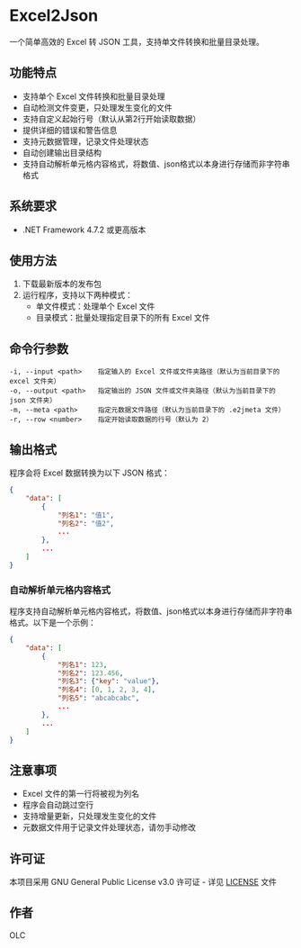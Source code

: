 # Excel2Json

一个简单高效的 Excel 转 JSON 工具，支持单文件转换和批量目录处理。

## 功能特点

- 支持单个 Excel 文件转换和批量目录处理
- 自动检测文件变更，只处理发生变化的文件
- 支持自定义起始行号（默认从第2行开始读取数据）
- 提供详细的错误和警告信息
- 支持元数据管理，记录文件处理状态
- 自动创建输出目录结构
- 支持自动解析单元格内容格式，将数值、json格式以本身进行存储而非字符串格式

## 系统要求

- .NET Framework 4.7.2 或更高版本

## 使用方法

1. 下载最新版本的发布包
2. 运行程序，支持以下两种模式：
   - 单文件模式：处理单个 Excel 文件
   - 目录模式：批量处理指定目录下的所有 Excel 文件

## 命令行参数

```
-i, --input <path>    指定输入的 Excel 文件或文件夹路径（默认为当前目录下的 excel 文件夹）
-o, --output <path>   指定输出的 JSON 文件或文件夹路径（默认为当前目录下的 json 文件夹）
-m, --meta <path>     指定元数据文件路径（默认为当前目录下的 .e2jmeta 文件）
-r, --row <number>    指定开始读取数据的行号（默认为 2）
```

## 输出格式

程序会将 Excel 数据转换为以下 JSON 格式：
```json
{
    "data": [
        {
            "列名1": "值1",
            "列名2": "值2",
            ...
        },
        ...
    ]
}
```

### 自动解析单元格内容格式

程序支持自动解析单元格内容格式，将数值、json格式以本身进行存储而非字符串格式。以下是一个示例：

```json
{
    "data": [
        {
            "列名1": 123,
            "列名2": 123.456,
            "列名3": {"key": "value"},
            "列名4": [0, 1, 2, 3, 4],
            "列名5": "abcabcabc",
            ...
        },
        ...
    ]
}
```

## 注意事项

- Excel 文件的第一行将被视为列名
- 程序会自动跳过空行
- 支持增量更新，只处理发生变化的文件
- 元数据文件用于记录文件处理状态，请勿手动修改

## 许可证

本项目采用 GNU General Public License v3.0 许可证 - 详见 [LICENSE](LICENSE) 文件

## 作者

OLC 
